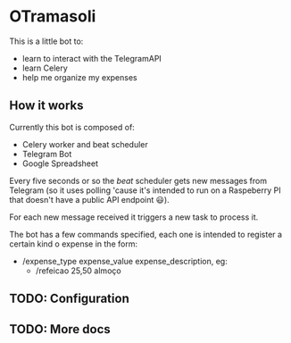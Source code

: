 # OTramasoli

This is a little bot to:
* learn to interact with the TelegramAPI
* learn Celery
* help me organize my expenses

## How it works

Currently this bot is composed of:
* Celery worker and beat scheduler
* Telegram Bot
* Google Spreadsheet

Every five seconds or so the _beat_ scheduler gets new messages from
Telegram (so it uses polling 'cause it's intended to run on a Raspeberry PI
that doesn't have a public API endpoint :smiley:).

For each new message received it triggers a new task to process it.

The bot has a few commands specified, each one is intended to register a
certain kind o expense in the form:
* /expense_type expense_value expense_description, eg:
  * /refeicao 25,50 almoço

## TODO: Configuration

## TODO: More docs